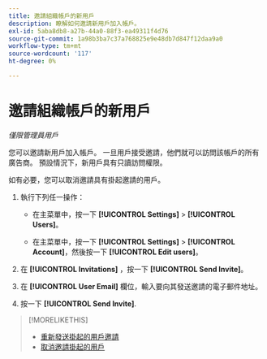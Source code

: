 ```yaml
---
title: 邀請組織帳戶的新用戶
description: 瞭解如何邀請新用戶加入帳戶。
exl-id: 5aba8db8-a27b-44a0-88f3-ea49311f4d76
source-git-commit: 1a98b3ba7c37a768825e9e48db7d847f12daa9a0
workflow-type: tm+mt
source-wordcount: '117'
ht-degree: 0%

---
```


# 邀請組織帳戶的新用戶

*僅限管理員用戶*

您可以邀請新用戶加入帳戶。 一旦用戶接受邀請，他們就可以訪問該帳戶的所有廣告商。 預設情況下，新用戶具有只讀訪問權限。

如有必要，您可以取消邀請具有掛起邀請的用戶。

1. 執行下列任一操作：

   * 在主菜單中，按一下 **[!UICONTROL Settings]** > **[!UICONTROL Users]**。

   * 在主菜單中，按一下 **[!UICONTROL Settings]** > **[!UICONTROL Account]**，然後按一下 **[!UICONTROL Edit users]**。

1. 在 **[!UICONTROL Invitations]** ，按一下 **[!UICONTROL Send Invite]**。

1. 在 **[!UICONTROL User Email]** 欄位，輸入要向其發送邀請的電子郵件地址。

1. 按一下 **[!UICONTROL Send Invite]**.

>[!MORELIKETHIS]
>
>* [重新發送掛起的用戶邀請](user-resend-invite.md)
>* [取消邀請掛起的用戶](user-uninvite.md)


<!-- >* [Edit User Permissions or Delete a User](user-edit.md) -->
